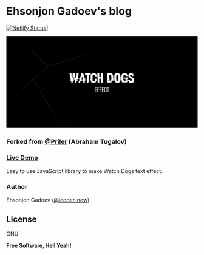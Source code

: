 # Ehsonjon Gadoev's blog
[![Netlify Status](https://api.netlify.com/api/v1/badges/7f754c17-1b04-4f80-aa7f-8b80f2582856/deploy-status)](https://app.netlify.com/sites/icoder-new/deploys)]

![demo screenshot](demo.jpg)
### Forked from [@Priler](https://github.io/Priler) (Abraham Tugalov)

### [Live Demo](https://priler.github.io/swapdogs.js/)
Easy to use JavaScript library to make Watch Dogs text effect.

### Author

Ehsonjon Gadoev ([@icoder-new](https://github.io/icoder-new))

License
----

GNU


**Free Software, Hell Yeah!**
